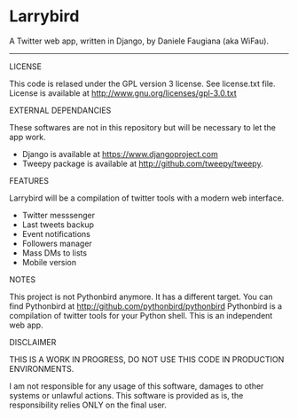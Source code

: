 Larrybird
==========

A Twitter web app, written in Django, by Daniele Faugiana (aka WiFau).
___

LICENSE

This code is relased under the GPL version 3 license. See license.txt file.
License is available at http://www.gnu.org/licenses/gpl-3.0.txt


EXTERNAL DEPENDANCIES

These softwares are not in this repository but will be necessary to let the app work.

- Django is available at https://www.djangoproject.com
- Tweepy package is available at http://github.com/tweepy/tweepy.


FEATURES

Larrybird will be a compilation of twitter tools with a modern web interface.

- Twitter messsenger
- Last tweets backup
- Event notifications
- Followers manager
- Mass DMs to lists
- Mobile version


NOTES

This project is not Pythonbird anymore. It has a different target.
You can find Pythonbird at http://github.com/pythonbird/pythonbird
Pythonbird is a compilation of twitter tools for your Python shell.
This is an independent web app. 



DISCLAIMER

THIS IS A WORK IN PROGRESS, DO NOT USE THIS CODE IN PRODUCTION ENVIRONMENTS.

I am not responsible for any usage of this software, damages to other systems or unlawful actions.
This software is provided as is, the responsibility relies ONLY on the final user.
